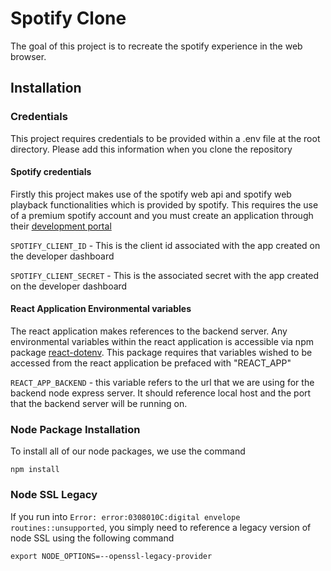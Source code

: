 # Spotify Clone
The goal of this project is to recreate the spotify experience in the web browser.

## Installation
### Credentials
This project requires credentials to be provided within a .env file at the root directory. Please add this information when you clone the repository

#### Spotify credentials
Firstly this project makes use of the spotify web api and spotify web playback functionalities which is provided by spotify. This requires the use of a premium spotify account and you must create an application through their [development portal](https://developer.spotify.com/dashboard)

`SPOTIFY_CLIENT_ID` - This is the client id associated with the app created on the developer dashboard

`SPOTIFY_CLIENT_SECRET` - This is the associated secret with the app created on the developer dashboard

#### React Application Environmental variables
The react application makes references to the backend server. Any environmental variables within the react application is accessible via npm package [react-dotenv](https://www.npmjs.com/package/react-dotenv). This package requires that variables wished to be accessed from the react application be prefaced with "REACT_APP"

`REACT_APP_BACKEND` - this variable refers to the url that we are using for the backend node express server. It should reference local host and the port that the backend server will be running on.

### Node Package Installation
To install all of our node packages, we use the command

`npm install` 

### Node SSL Legacy
If you run into `Error: error:0308010C:digital envelope routines::unsupported`, you simply need to reference a legacy version of node SSL using the following command

`export NODE_OPTIONS=--openssl-legacy-provider` 
